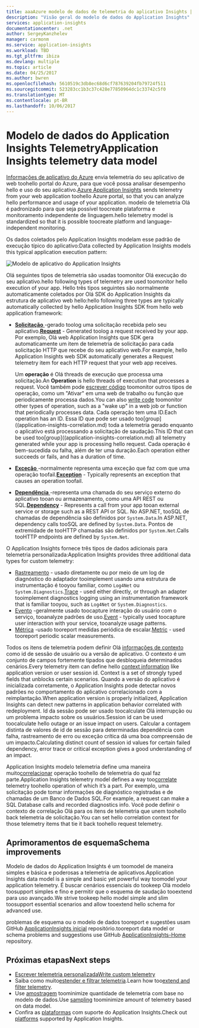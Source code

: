 ```yaml
---
title: aaaAzure modelo de dados de telemetria do aplicativo Insights | Microsoft Docs
description: "Visão geral do modelo de dados do Application Insights"
services: application-insights
documentationcenter: .net
author: SergeyKanzhelev
manager: carmonm
ms.service: application-insights
ms.workload: TBD
ms.tgt_pltfrm: ibiza
ms.devlang: multiple
ms.topic: article
ms.date: 04/25/2017
ms.author: bwren
ms.openlocfilehash: 5610519c3db8ec68d6cf787639204fb79724f511
ms.sourcegitcommit: 523283cc1b3c37c428e77850964dc1c33742c5f0
ms.translationtype: MT
ms.contentlocale: pt-BR
ms.lasthandoff: 10/06/2017
---
```

# <a name="application-insights-telemetry-data-model"></a><span data-ttu-id="83220-103">Modelo de dados do Application Insights Telemetry</span><span class="sxs-lookup"><span data-stu-id="83220-103">Application Insights telemetry data model</span></span>

<span data-ttu-id="83220-104">[Informações de aplicativo do Azure](app-insights-overview.md) envia telemetria do seu aplicativo de web toohello portal do Azure, para que você possa analisar desempenho hello e uso do seu aplicativo.</span><span class="sxs-lookup"><span data-stu-id="83220-104">[Azure Application Insights](app-insights-overview.md) sends telemetry from your web application toohello Azure portal, so that you can analyze hello performance and usage of your application.</span></span> <span data-ttu-id="83220-105">modelo de telemetria Olá é padronizado para que seja possível toocreate plataforma e monitoramento independente de linguagem.</span><span class="sxs-lookup"><span data-stu-id="83220-105">hello telemetry model is standardized so that it is possible toocreate platform and language-independent monitoring.</span></span> 

<span data-ttu-id="83220-106">Os dados coletados pelo Application Insights modelam esse padrão de execução típico do aplicativo:</span><span class="sxs-lookup"><span data-stu-id="83220-106">Data collected by Application Insights models this typical application execution pattern:</span></span>

![Modelo de aplicativo do Application Insights](./media/application-insights-data-model/application-insights-data-model.png)

<span data-ttu-id="83220-108">Olá seguintes tipos de telemetria são usadas toomonitor Olá execução do seu aplicativo.</span><span class="sxs-lookup"><span data-stu-id="83220-108">hello following types of telemetry are used toomonitor hello execution of your app.</span></span> <span data-ttu-id="83220-109">Hello três tipos seguintes são normalmente automaticamente coletados por Olá SDK do Application Insights da estrutura de aplicativo web hello:</span><span class="sxs-lookup"><span data-stu-id="83220-109">hello following three types are typically automatically collected by hello Application Insights SDK from hello web application framework:</span></span>

* <span data-ttu-id="83220-110">[**Solicitação** ](application-insights-data-model-request-telemetry.md) -gerado toolog uma solicitação recebida pelo seu aplicativo.</span><span class="sxs-lookup"><span data-stu-id="83220-110">[**Request**](application-insights-data-model-request-telemetry.md) - Generated toolog a request received by your app.</span></span> <span data-ttu-id="83220-111">Por exemplo, Olá web Application Insights que SDK gera automaticamente um item de telemetria de solicitação para cada solicitação HTTP que recebe do seu aplicativo web.</span><span class="sxs-lookup"><span data-stu-id="83220-111">For example, hello Application Insights web SDK automatically generates a Request telemetry item for each HTTP request that your web app receives.</span></span> 

    <span data-ttu-id="83220-112">Um **operação** é Olá threads de execução que processa uma solicitação.</span><span class="sxs-lookup"><span data-stu-id="83220-112">An **Operation** is hello threads of execution that processes a request.</span></span> <span data-ttu-id="83220-113">Você também pode [escrever código](app-insights-api-custom-events-metrics.md#trackrequest) toomonitor outros tipos de operação, como um "Ativar" em uma web de trabalho ou função que periodicamente processa dados.</span><span class="sxs-lookup"><span data-stu-id="83220-113">You can also [write code](app-insights-api-custom-events-metrics.md#trackrequest) toomonitor other types of operation, such as a "wake up" in a web job or function that periodically processes data.</span></span>  <span data-ttu-id="83220-114">Cada operação tem uma ID.</span><span class="sxs-lookup"><span data-stu-id="83220-114">Each operation has an ID.</span></span> <span data-ttu-id="83220-115">Essa ID que pode ser usado too[group]((application-insights-correlation.md) toda a telemetria gerado enquanto o aplicativo está processando a solicitação de saudação.</span><span class="sxs-lookup"><span data-stu-id="83220-115">This ID that can be used too[group]((application-insights-correlation.md) all telemetry generated while your app is processing hello request.</span></span> <span data-ttu-id="83220-116">Cada operação é bem-sucedida ou falha, além de ter uma duração.</span><span class="sxs-lookup"><span data-stu-id="83220-116">Each operation either succeeds or fails, and has a duration of time.</span></span>
* <span data-ttu-id="83220-117">[**Exceção** ](application-insights-data-model-exception-telemetry.md) -normalmente representa uma exceção que faz com que uma operação toofail.</span><span class="sxs-lookup"><span data-stu-id="83220-117">[**Exception**](application-insights-data-model-exception-telemetry.md) - Typically represents an exception that causes an operation toofail.</span></span>
* <span data-ttu-id="83220-118">[**Dependência** ](application-insights-data-model-dependency-telemetry.md) -representa uma chamada do seu serviço externo do aplicativo tooan ou armazenamento, como uma API REST ou SQL.</span><span class="sxs-lookup"><span data-stu-id="83220-118">[**Dependency**](application-insights-data-model-dependency-telemetry.md) - Represents a call from your app tooan external service or storage such as a REST API or SQL.</span></span> <span data-ttu-id="83220-119">No ASP.NET, tooSQL de chamadas de dependência são definidos por `System.Data`.</span><span class="sxs-lookup"><span data-stu-id="83220-119">In ASP.NET, dependency calls tooSQL are defined by `System.Data`.</span></span> <span data-ttu-id="83220-120">Pontos de extremidade de tooHTTP chamadas são definidos por `System.Net`.</span><span class="sxs-lookup"><span data-stu-id="83220-120">Calls tooHTTP endpoints are defined by `System.Net`.</span></span> 

<span data-ttu-id="83220-121">O Application Insights fornece três tipos de dados adicionais para telemetria personalizada:</span><span class="sxs-lookup"><span data-stu-id="83220-121">Application Insights provides three additional data types for custom telemetry:</span></span>

* <span data-ttu-id="83220-122">[Rastreamento](application-insights-data-model-trace-telemetry.md) - usado diretamente ou por meio de um log de diagnóstico do adaptador tooimplement usando uma estrutura de instrumentação é tooyou familiar, como `Log4Net` ou `System.Diagnostics`.</span><span class="sxs-lookup"><span data-stu-id="83220-122">[Trace](application-insights-data-model-trace-telemetry.md) - used either directly, or through an adapter tooimplement diagnostics logging using an instrumentation framework that is familiar tooyou, such as `Log4Net` or `System.Diagnostics`.</span></span>
* <span data-ttu-id="83220-123">[Evento](application-insights-data-model-event-telemetry.md) -geralmente usado toocapture interação do usuário com o serviço, tooanalyze padrões de uso.</span><span class="sxs-lookup"><span data-stu-id="83220-123">[Event](application-insights-data-model-event-telemetry.md) - typically used toocapture user interaction with your service, tooanalyze usage patterns.</span></span>
* <span data-ttu-id="83220-124">[Métrica](application-insights-data-model-metric-telemetry.md) -usado tooreport medidas periódica de escalar.</span><span class="sxs-lookup"><span data-stu-id="83220-124">[Metric](application-insights-data-model-metric-telemetry.md) - used tooreport periodic scalar measurements.</span></span>

<span data-ttu-id="83220-125">Todos os itens de telemetria podem definir Olá [informações de contexto](application-insights-data-model-context.md) como id de sessão de usuário ou a versão de aplicativo. O contexto é um conjunto de campos fortemente tipados que desbloqueia determinados cenários.</span><span class="sxs-lookup"><span data-stu-id="83220-125">Every telemetry item can define hello [context information](application-insights-data-model-context.md) like application version or user session id. Context is a set of strongly typed fields that unblocks certain scenarios.</span></span> <span data-ttu-id="83220-126">Quando a versão do aplicativo é inicializada corretamente, o Application Insights pode detectar novos padrões no comportamento do aplicativo correlacionado com a reimplantação.</span><span class="sxs-lookup"><span data-stu-id="83220-126">When application version is properly initialized, Application Insights can detect new patterns in application behavior correlated with redeployment.</span></span> <span data-ttu-id="83220-127">Id da sessão pode ser usado toocalculate Olá interrupção ou um problema impacto sobre os usuários.</span><span class="sxs-lookup"><span data-stu-id="83220-127">Session id can be used toocalculate hello outage or an issue impact on users.</span></span> <span data-ttu-id="83220-128">Calcular a contagem distinta de valores de id de sessão para determinadas dependência com falha, rastreamento de erro ou exceção crítica dá uma boa compreensão de um impacto.</span><span class="sxs-lookup"><span data-stu-id="83220-128">Calculating distinct count of session id values for certain failed dependency, error trace or critical exception gives a good understanding of an impact.</span></span>

<span data-ttu-id="83220-129">Application Insights modelo telemetria define uma maneira muito[correlacionar](application-insights-correlation.md) operação toohello de telemetria do qual faz parte.</span><span class="sxs-lookup"><span data-stu-id="83220-129">Application Insights telemetry model defines a way too[correlate](application-insights-correlation.md) telemetry toohello operation of which it’s a part.</span></span> <span data-ttu-id="83220-130">Por exemplo, uma solicitação pode tomar informações de diagnóstico registradas e de chamadas de um Banco de Dados SQL.</span><span class="sxs-lookup"><span data-stu-id="83220-130">For example, a request can make a SQL Database calls and recorded diagnostics info.</span></span> <span data-ttu-id="83220-131">Você pode definir o contexto de correlação Olá para os itens de telemetria que unem toohello back telemetria de solicitação.</span><span class="sxs-lookup"><span data-stu-id="83220-131">You can set hello correlation context for those telemetry items that tie it back toohello request telemetry.</span></span>

## <a name="schema-improvements"></a><span data-ttu-id="83220-132">Aprimoramentos de esquema</span><span class="sxs-lookup"><span data-stu-id="83220-132">Schema improvements</span></span>

<span data-ttu-id="83220-133">Modelo de dados do Application Insights é um toomodel de maneira simples e básica e poderosas a telemetria de aplicativos.</span><span class="sxs-lookup"><span data-stu-id="83220-133">Application Insights data model is a simple and basic yet powerful way toomodel your application telemetry.</span></span> <span data-ttu-id="83220-134">É buscar cenários essenciais do tookeep Olá modelo toosupport simples e fino e permitir que o esquema de saudação tooextend para uso avançado.</span><span class="sxs-lookup"><span data-stu-id="83220-134">We strive tookeep hello model simple and slim toosupport essential scenarios and allow tooextend hello schema for advanced use.</span></span>

<span data-ttu-id="83220-135">problemas de esquema ou o modelo de dados tooreport e sugestões usam GitHub [ApplicationInsights inicial](https://github.com/Microsoft/ApplicationInsights-Home/labels/schema) repositório.</span><span class="sxs-lookup"><span data-stu-id="83220-135">tooreport data model or schema problems and suggestions use GitHub [ApplicationInsights-Home](https://github.com/Microsoft/ApplicationInsights-Home/labels/schema) repository.</span></span>

## <a name="next-steps"></a><span data-ttu-id="83220-136">Próximas etapas</span><span class="sxs-lookup"><span data-stu-id="83220-136">Next steps</span></span>

- [<span data-ttu-id="83220-137">Escrever telemetria personalizada</span><span class="sxs-lookup"><span data-stu-id="83220-137">Write custom telemetry</span></span>](app-insights-api-custom-events-metrics.md)
- <span data-ttu-id="83220-138">Saiba como muito[estender e filtrar telemetria](app-insights-api-filtering-sampling.md).</span><span class="sxs-lookup"><span data-stu-id="83220-138">Learn how too[extend and filter telemetry](app-insights-api-filtering-sampling.md).</span></span>
- <span data-ttu-id="83220-139">Use [amostragem](app-insights-sampling.md) toominimize quantidade de telemetria com base no modelo de dados.</span><span class="sxs-lookup"><span data-stu-id="83220-139">Use [sampling](app-insights-sampling.md) toominimize amount of telemetry based on data model.</span></span>
- <span data-ttu-id="83220-140">Confira as [plataformas](app-insights-platforms.md) com suporte do Application Insights.</span><span class="sxs-lookup"><span data-stu-id="83220-140">Check out [platforms](app-insights-platforms.md) supported by Application Insights.</span></span>
